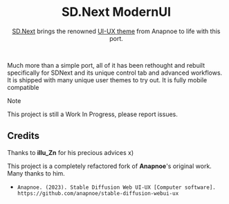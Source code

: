 <div align="center">

# SD.Next ModernUI
[SD.Next](https://github.com/vladmandic/automatic) brings the renowned [UI-UX theme](https://github.com/anapnoe/stable-diffusion-webui-ux) from Anapnoe to life with this port.

</br>

</div>

Much more than a simple port, all of it has been rethought and rebuilt specifically for SDNext and its unique control tab and advanced workflows. It is shipped with many unique user themes to try out.
It is fully mobile compatible

> [!NOTE]
> This project is still a Work In Progress, please report issues.

## Credits
Thanks to **illu_Zn** for his precious advices x)

This project is a completely refactored fork of **Anapnoe**'s original work. Many thanks to him.
- `Anapnoe. (2023). Stable Diffusion Web UI-UX [Computer software]. https://github.com/anapnoe/stable-diffusion-webui-ux`
